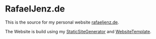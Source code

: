 # RafaelJenz.de

This is the source for my personal website [rafaeljenz.de](https://rafaeljenz.de).

The Website is build using my [StaticSiteGenerator](https://github.com/rjenz/StaticSiteGenerator) and [WebsiteTemplate](https://github.com/rjenz/WebsiteTemplate).

